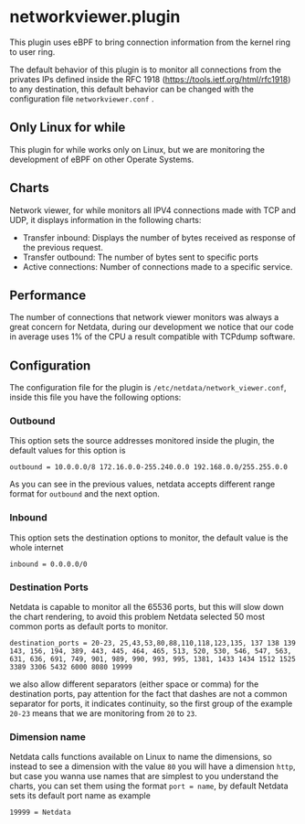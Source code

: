 # networkviewer.plugin

This plugin uses eBPF to bring connection information from the kernel ring to user ring. 

The default behavior of this plugin is to monitor all connections from the privates IPs defined inside the RFC 1918 
(https://tools.ietf.org/html/rfc1918) to any destination, this default behavior can be changed with the configuration file
`networkviewer.conf` .

## Only Linux for while

This plugin for while works only on Linux, but we are monitoring the development of eBPF on other Operate Systems.

## Charts

Network viewer, for while monitors all IPV4 connections made with TCP and UDP, it displays information in the following
charts:

- Transfer inbound: Displays the number of bytes received as response of the previous request.
- Transfer outbound: The number of bytes sent to specific ports
- Active connections: Number of connections made to a specific service.

## Performance

The number of connections that network viewer monitors was always a great concern for Netdata, during our development
we notice that our code in average uses 1% of the CPU a result compatible with TCPdump software.

## Configuration

The configuration file for the plugin is `/etc/netdata/network_viewer.conf`, inside this file you have the following 
options:

### Outbound

This option sets the source addresses monitored inside the plugin, the default values for this option is

```
outbound = 10.0.0.0/8 172.16.0.0-255.240.0.0 192.168.0.0/255.255.0.0
```

As you can see in the previous values, netdata accepts different range format for `outbound` and the next option.

### Inbound

This option sets the destination options to monitor, the default value is the whole internet

```
inbound = 0.0.0.0/0
```

### Destination Ports

Netdata is capable to monitor all the 65536 ports, but this will slow down the chart rendering, to avoid this problem 
Netdata selected 50 most common ports as default ports to monitor.

```
destination_ports = 20-23, 25,43,53,80,88,110,118,123,135, 137 138 139 143, 156, 194, 389, 443, 445, 464, 465, 513, 520, 530, 546, 547, 563, 631, 636, 691, 749, 901, 989, 990, 993, 995, 1381, 1433 1434 1512 1525 3389 3306 5432 6000 8080 19999
```

we also allow different separators (either space or comma) for the destination ports, pay attention for the fact that 
dashes are not a common separator for ports, it indicates continuity, so the first group of the example `20-23` means
that we are monitoring from `20` to `23`.

### Dimension name

Netdata calls functions available on Linux to name the dimensions, so instead to see a dimension with the value `80` 
you will have a dimension `http`, but case you wanna use names that are simplest to you understand the charts, you can
set them using the format `port = name`, by default Netdata sets its default port name as example

```
19999 = Netdata
```
